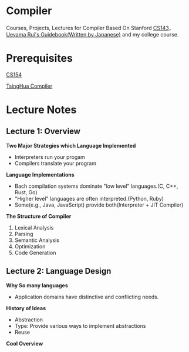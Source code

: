 # Compiler

Courses, Projects, Lectures for Compiler Based On Stanford [CS143](http://web.stanford.edu/class/cs143/)，[Ueyama Rui's Guidebook(Written by Japanese)](https://www.sigbus.info/compilerbook#) and my college course.

# Prerequisites

[CS154](http://infolab.stanford.edu/~ullman/ialc/spr10/spr10.html#LECTURE%20NOTES)

[TsingHua Compiler](https://decaf-lang.github.io/minidecaf-tutorial/)


# Lecture Notes

## Lecture 1: Overview

**Two Major Strategies which Language Implemented**

- Interpreters run your progam
- Compilers translate your program 

**Language Implementations**

- Bach compilation systems dominate "low level" languages.(C, C++, Rust, Go)
- "Higher level" languages are often interpreted.(Python, Ruby)
- Some(e.g., Java, JavaScript) provide both(Interpreter + JIT Compiler)

**The Structure of Compiler**

1. Lexical Analysis
2. Parsing
3. Semantic Analysis
4. Optimization
5. Code Generation

## Lecture 2: Language Design

**Why So many languages**

- Application domains have distinctive and conflicting needs.

**History of Ideas**

- Abstraction
- Type: Provide various ways to implement abstractions
- Reuse

**Cool Overview**


